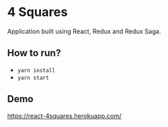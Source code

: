 # 4 Squares

Application built using React, Redux and Redux Saga.

## How to run?

* `yarn install`
* `yarn start`

## Demo

<https://react-4squares.herokuapp.com/>
